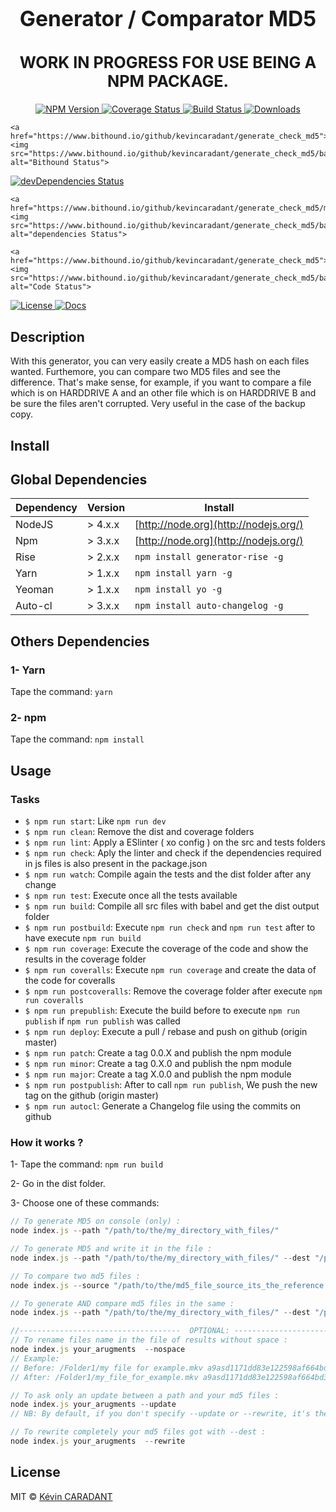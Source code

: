 <big><h1 align="center">Generator / Comparator MD5</h1></big>
<big><h2 align="center">WORK IN PROGRESS FOR USE BEING A NPM PACKAGE.</h2></big>

<p align="center">
  <a href="https://npmjs.org/package/generate_check_md5">
    <img src="https://img.shields.io/npm/v/generate_check_md5.svg?style=flat-square"
    alt="NPM Version">
  </a>

  <a href="https://coveralls.io/github/kevincaradant/generate_check_md5?branch=master">
    <img src="https://coveralls.io/repos/github/kevincaradant/generate_check_md5/badge.svg?branch=master"
    alt="Coverage Status">
  </a>

  <a href="https://travis-ci.org/kevincaradant/generate_check_md5">
    <img src="https://img.shields.io/travis/kevincaradant/generate_check_md5.svg?style=flat-square"
    alt="Build Status">
  </a>

  <a href="https://npmjs.org/package/generate_check_md5">
    <img src="http://img.shields.io/npm/dm/generate_check_md5.svg?style=flat-square"
    alt="Downloads">
  </a>

	<a href="https://www.bithound.io/github/kevincaradant/generate_check_md5">
    <img src="https://www.bithound.io/github/kevincaradant/generate_check_md5/badges/score.svg"
    alt="Bithound Status">
  </a>

  <a href="https://www.bithound.io/github/kevincaradant/generate_check_md5/master/dependencies/npm">
    <img src="https://www.bithound.io/github/kevincaradant/generate_check_md5/badges/devDependencies.svg"
    alt="devDependencies Status">
  </a>

	<a href="https://www.bithound.io/github/kevincaradant/generate_check_md5/master/dependencies/npm">
    <img src="https://www.bithound.io/github/kevincaradant/generate_check_md5/badges/dependencies.svg"
    alt="dependencies Status">
  </a>

	<a href="https://www.bithound.io/github/kevincaradant/generate_check_md5">
    <img src="https://www.bithound.io/github/kevincaradant/generate_check_md5/badges/code.svg"
    alt="Code Status">
  </a>

  <a href="https://github.com/kevincaradant/generate_check_md5/blob/master/LICENSE">
    <img src="https://img.shields.io/npm/l/generate_check_md5.svg?style=flat-square"
    alt="License">
  </a>

  <a href="http://inch-ci.org/github/kevincaradant/generate_check_md5.svg?branch=master&style=flat-square">
    <img src="http://inch-ci.org/github/kevincaradant/generate_check_md5.svg?branch=master&style=flat-square"
    alt="Docs">
  </a>
</p>


## Description
With this generator, you can very easily create a MD5 hash on each files wanted.
Furthemore, you can compare two MD5 files and see the difference.
That's make sense, for example, if you want to compare a file which is on HARDDRIVE A and an other
file which is on HARDDRIVE B and be sure the files aren't corrupted.
Very useful in the case of the backup copy.

## Install
## Global Dependencies
| Dependency |  Version  | Install                               |
| ---------- | -------   | ------------------------------------- |
| NodeJS     | > 4.x.x   | [http://node.org](http://nodejs.org/) |
| Npm        | > 3.x.x   | [http://node.org](http://nodejs.org/) |
| Rise       | > 2.x.x   | `npm install generator-rise -g`       |
| Yarn       | > 1.x.x   | `npm install yarn -g`                 |
| Yeoman     | > 1.x.x   | `npm install yo -g`                   |
| Auto-cl    | > 3.x.x   | `npm install auto-changelog -g`       |

## Others Dependencies
### 1- Yarn
Tape the command: `yarn`

### 2- npm
Tape the command: `npm install`


## Usage
### Tasks
- `$ npm run start`: Like `npm run dev`
- `$ npm run clean`: Remove the dist and coverage folders
- `$ npm run lint`: Apply a ESlinter ( xo config ) on the src and tests folders
- `$ npm run check`: Aply the linter and check if the dependencies required in js files is also present in the package.json
- `$ npm run watch`: Compile again the tests and the dist folder after any change
- `$ npm run test`: Execute once all the tests available
- `$ npm run build`: Compile all src files with babel and get the dist output folder
- `$ npm run postbuild`: Execute `npm run check` and `npm run test` after to have execute `npm run build`
- `$ npm run coverage`: Execute the coverage of the code and show the results in the coverage folder
- `$ npm run coveralls`: Execute `npm run coverage` and create the data of the code for coveralls
- `$ npm run postcoveralls`: Remove the coverage folder after execute `npm run coveralls`
- `$ npm run prepublish`: Execute the build before to execute `npm run publish` if `npm run publish` was called
- `$ npm run deploy`: Execute a pull / rebase and push on github (origin master)
- `$ npm run patch`: Create a tag 0.0.X and publish the npm module
- `$ npm run minor`: Create a tag 0.X.0 and publish the npm module
- `$ npm run major`: Create a tag X.0.0 and publish the npm module
- `$ npm run postpublish`: After to call `npm run publish`, We push the new tag on the github (origin master)
- `$ npm run autocl`: Generate a Changelog file using the commits on github

### How it works ?

1- Tape the command: `npm run build`

2- Go in the dist folder.

3- Choose one of these commands:

```js
// To generate MD5 on console (only) :
node index.js --path "/path/to/the/my_directory_with_files/"

// To generate MD5 and write it in the file :
node index.js --path "/path/to/the/my_directory_with_files/" --dest "/path/to/write/file_md5_results.txt"

// To compare two md5 files :
node index.js --source "/path/to/the/md5_file_source_its_the_reference.txt/" --compare "/path/to/the/md5_file_to_be_compared_with_source_file.txt/"

// To generate AND compare md5 files in the same :
node index.js --path "/path/to/the/my_directory_with_files/" --dest "/path/to/write/file_md5_results.txt" --source "/path/to/the/md5_file_source_its_the_reference.txt/" --compare "/path/to/the/md5_file_to_be_compared_with_source_file.txt/"

//------------------------------------  OPTIONAL: ------------------------------------
// To rename files name in the file of results without space :
node index.js your_arugments  --nospace
// Example:
// Before: /Folder1/my file for example.mkv a9asd1171dd83e122598af664bd3f785)
// After: /Folder1/my_file_for_example.mkv a9asd1171dd83e122598af664bd3f785)

// To ask only an update between a path and your md5 files :
node index.js your_arugments --update
// NB: By default, if you don't specify --update or --rewrite, it's the argument --update which is selected

// To rewrite completely your md5 files got with --dest :
node index.js your_arugments  --rewrite
```

## License

MIT © [Kévin CARADANT](https://github.com/kevincaradant/generate_check_md5)

[npm-url]: https://npmjs.org/package/generate_check_md5
[npm-image]: https://img.shields.io/npm/v/generate_check_md5.svg?style=flat-square

[travis-url]: https://travis-ci.org/kevincaradant/generate_check_md5
[travis-image]: https://img.shields.io/travis/kevincaradant/generate_check_md5.svg?style=flat-square

[coveralls-url]: https://coveralls.io/r/kevincaradant/generate_check_md5
[coveralls-image]: https://img.shields.io/coveralls/kevincaradant/generate_check_md5.svg?style=flat-square

[depstat-url]: https://david-dm.org/kevincaradant/generate_check_md5
[depstat-image]: https://david-dm.org/kevincaradant/generate_check_md5.svg?style=flat-square

[depstat-url]: https://david-dm.org/kevincaradant/generate_check_md5
[depstat-image]: https://david-dm.org/kevincaradant/generate_check_md5/dev-status.svg?style=flat-square
